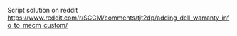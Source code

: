 
Script solution on reddit
https://www.reddit.com/r/SCCM/comments/tjt2dp/adding_dell_warranty_info_to_mecm_custom/
